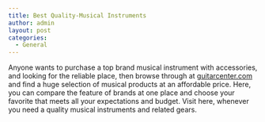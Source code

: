 ```yaml
---
title: Best Quality-Musical Instruments
author: admin
layout: post
categories:
  - General
---
```

Anyone wants to purchase a top brand musical instrument with accessories, and looking for the reliable place, then browse through at <a href="http://www.guitarcenter.com">guitarcenter.com</a> and find a huge selection of musical products at an affordable price. Here, you can compare the feature of brands at one place and choose your favorite that meets all your expectations and budget. Visit here, whenever you need a quality musical instruments and related gears.
